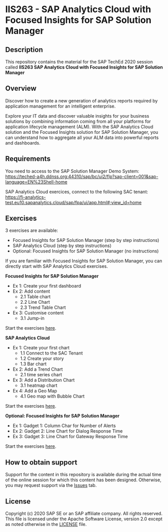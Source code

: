 # IIS263 - SAP Analytics Cloud with Focused Insights for SAP Solution Manager

## Description

This repository contains the material for the SAP TechEd 2020 session called **IIS263 SAP Analytics Cloud with Focused Insights for SAP Solution Manager**

## Overview

Discover how to create a new generation of analytics reports required by application management for an intelligent enterprise. 

Explore your IT data and discover valuable insights for your business solutions by combining information coming from all your platforms for application lifecycle management (ALM). 
With the SAP Analytics Cloud solution and the Focused Insights solution for SAP Solution Manager, you can understand how to aggregate all your ALM data into powerful reports and dashboards.

## Requirements

You need to access to the SAP Solution Manager Demo System: 
https://teched-a4h.ddnss.org:44310/sap/bc/ui2/flp?sap-client=001&sap-language=EN%23Shell-home


SAP Analytics Cloud exercices, connect to the following SAC tenant: 
https://fi-analytics-test.eu10.sapanalytics.cloud/sap/fpa/ui/app.html#;view_id=home


## Exercises

3 exercises are available:

* Focused Insights for SAP Solution Manager (step by step instructions)
* SAP Analytics Cloud (step by step instructions)
* Optional:  Focused Insights for SAP Solution Manager (no instructions)


If you are familiar with Focused Insights for SAP Solution Manager, you  can directly start with SAP Analytics Cloud exercises.
    
    
**Focused Insights for SAP Solution Manager**
  * Ex 1: Create your first dashboard	
  * Ex 2: Add content
    * 2.1	Table chart	
    * 2.2	Line Chart	
    * 2.3   Trend Table Chart
  * Ex 3: Customise content
    * 3.1    Jump-in


Start the exercises [here](exercises/IIS263_exercise_1.pdf).


**SAP Analytics Cloud**
  * Ex 1: Create your first chart	
    * 1.1	Connect to the SAC Tenant	
    * 1.2	Create your story	
    * 1.3	Bar chart	
  * Ex 2: Add a Trend Chart	
    * 2.1	time series chart	
  * Ex 3: Add a Distribution Chart
    * 3.1	heatmap chart	
  * Ex 4: Add a Geo Map	
    * 4.1	Geo map with Bubble Chart
 

Start the exercises [here](exercises/IIS263_exercise_2.pdf).


**Optional: Focused Insights for SAP Solution Manager**
  * Ex 1: Gadget 1: Column Char for Number of Alerts	
  * Ex 2: Gadget 2: Line Chart for Dialog Response Time
  * Ex 3: Gadget 3: Line Chart for Gateway Response Time
 

Start the exercises [here](exercises/IIS263_exercise_3.pdf).


## How to obtain support

Support for the content in this repository is available during the actual time of the online session for which this content has been designed. Otherwise, you may request support via the [Issues](../../issues) tab.


## License
Copyright (c) 2020 SAP SE or an SAP affiliate company. All rights reserved. This file is licensed under the Apache Software License, version 2.0 except as noted otherwise in the [LICENSE](LICENSES/Apache-2.0.txt) file.
